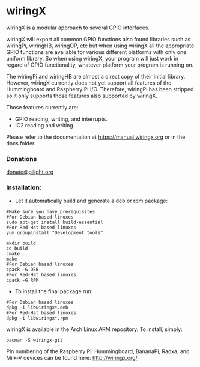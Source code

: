 wiringX
========

wiringX is a modular approach to several GPIO interfaces.

wiringX will export all common GPIO functions also found libraries such as wiringPi, 
wiringHB, wiringOP, etc but when using wiringX all the appropriate GPIO functions
are available for various different platforms with only one uniform library. So
when using wiringX, your program will just work in regard of GPIO functionality,
whatever platform your program is running on.

The wiringPi and wiringHB are almost a direct copy of their initial library.
However, wiringX currently does not yet support all features of the
Hummingboard and Raspberry Pi I/O. Therefore, wiringPi has been
stripped so it only supports those features also supported by wiringX.

Those features currently are:
- GPIO reading, writing, and interrupts.
- IC2 reading and writing.

Please refer to the documentation at https://manual.wiringx.org or in the docs folder.

### Donations

donate@pilight.org

### Installation:

* Let it automatically build and generate a deb or rpm package:
```
#Make sure you have prerequisites
#For Debian based linuxes
sudo apt-get install build-essential
#For Red-Hat based linuxes
yum groupinstall "Development tools"

mkdir build
cd build
cmake ..
make
#For Debian based linuxes
cpack -G DEB
#For Red-Hat based linuxes
cpack -G RPM
```
* To install the final package run:
```
#For Debian based linuxes
dpkg -i libwiringx*.deb
#For Red-Hat based linuxes
dpkg -i libwiringx*.rpm
```

wiringX is available in the Arch Linux ARM repository. To install, simply:
```
pacman -S wiringx-git
```
Pin numbering of the Raspberry Pi, Hummingboard, BananaPi, Radxa, and Milk-V devices can be found here:
http://wiringx.org/
